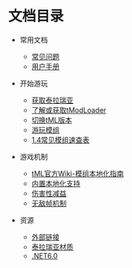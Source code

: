 # 文档目录

- 常用文档

    - [常见问题][FAQs]
    - [用户手册][UsersManual]

- 开始游玩

    - [获取泰拉瑞亚][GetTerraria]
    - [了解或获取tModLoader][WhatIsTML]
    - [切换tML版本][SwitchTMLVersion]
    - [游玩模组][GetTMods]
    - [1.4常见模组速查表][ModTable]

- 游戏机制

    - [tML官方Wiki-模组本地化指南][WikiLocalizationGuide]
    - [内置本地化支持][InternalLocalization]
    - [伤害性减益][DotBuffList]
    - [无敌帧机制][ImmunityFrames]

- 资源

    - [外部链接][ExternalLinks]
    - [泰拉瑞亚材质][TerrariaTexture]
    - [.NET6.0][.NET6.0]


[FAQs]: https://github.com/lyc-Lacewing/tMLAllInOne/blob/master/IssuesAndSolutions/FAQs.md
[UsersManual]: https://github.com/lyc-Lacewing/tMLAllInOne/blob/master/README.md#%E7%94%A8%E6%88%B7%E6%89%8B%E5%86%8C

[GetTerraria]: https://github.com/lyc-Lacewing/tMLAllInOne/blob/master/IssuesAndSolutions/tML/GetTerraria.md
[WhatIsTML]: https://github.com/lyc-Lacewing/tMLAllInOne/blob/master/IssuesAndSolutions/tML/WhatIsTML.md
[SwitchTMLVersion]: https://github.com/lyc-Lacewing/tMLAllInOne/blob/master/IssuesAndSolutions/tML/HowToChangeTMLVersion.md
[GetTMods]: https://github.com/lyc-Lacewing/tMLAllInOne/blob/master/IssuesAndSolutions/tML/InstallMods.md
[ModTable]: https://github.com/lyc-Lacewing/tMLAllInOne/blob/master/ModTable.md

[WikiLocalizationGuide]: https://github.com/lyc-Lacewing/tMLAllInOne/blob/master/Explained/LocalizationExplained/WikiLocalizationGuide.md
[InternalLocalization]: https://github.com/lyc-Lacewing/tMLAllInOne/blob/master/Explained/LocalizationExplained/InternalLocalization.md
[DotBuffList]: https://github.com/lyc-Lacewing/tMLAllInOne/blob/master/Explained/BuffExplained/DotBuffList.md
[ImmunityFrames]: https://github.com/lyc-Lacewing/tMLAllInOne/blob/master/Explained/ImmunityFramesExplained/ImmunityFramesExplained.md

[ExternalLinks]: https://github.com/lyc-Lacewing/tMLAllInOne/blob/master/ExternalLinks.md
[TerrariaTexture]: https://github.com/lyc-Lacewing/tMLAllInOne/tree/master/Resources/TerrariaImages
[.NET6.0]: https://github.com/lyc-Lacewing/tMLAllInOne/tree/master/Resources/.NET6.0